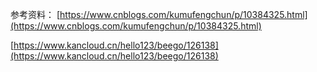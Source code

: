 参考资料：
[https://www.cnblogs.com/kumufengchun/p/10384325.html](https://www.cnblogs.com/kumufengchun/p/10384325.html)

[https://www.kancloud.cn/hello123/beego/126138](https://www.kancloud.cn/hello123/beego/126138)
